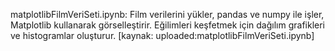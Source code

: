 matplotlibFilmVeriSeti.ipynb: Film verilerini yükler, pandas ve numpy ile işler, Matplotlib kullanarak görselleştirir. Eğilimleri keşfetmek için dağılım grafikleri ve histogramlar oluşturur. [kaynak: uploaded:matplotlibFilmVeriSeti.ipynb]
